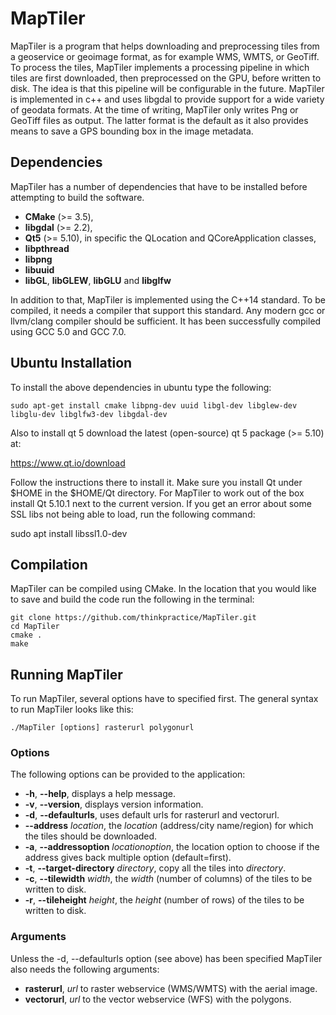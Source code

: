 MapTiler
========

MapTiler is a program that helps downloading and preprocessing tiles from a geoservice or geoimage format, as for example WMS, WMTS, or GeoTiff. To process the tiles, MapTiler implements a processing pipeline in which tiles are first downloaded, then preprocessed on the GPU, before written to disk. The idea is that this pipeline will be configurable in the future. MapTiler is implemented in c++ and uses libgdal to provide support for a wide variety of geodata formats. At the time of writing, MapTiler only writes Png or GeoTiff files as output. The latter format is the default as it also provides means to save a GPS bounding box in the image metadata.


## Dependencies

MapTiler has a number of dependencies that have to be installed before attempting to build the software.
* **CMake** (>= 3.5),
* **libgdal** (>= 2.2),
* **Qt5** (>= 5.10), in specific the QLocation and QCoreApplication classes,
* **libpthread**
* **libpng**
* **libuuid**
* **libGL**, **libGLEW**, **libGLU** and **libglfw**

In addition to that, MapTiler is implemented using the C++14 standard. To be compiled, it needs a compiler that support this standard. Any modern gcc or llvm/clang compiler should be sufficient. It has been successfully compiled using GCC 5.0 and GCC 7.0.

## Ubuntu Installation

To install the above dependencies in ubuntu type the following:

~~~~
sudo apt-get install cmake libpng-dev uuid libgl-dev libglew-dev libglu-dev libglfw3-dev libgdal-dev
~~~~

Also to install qt 5 download the latest (open-source) qt 5 package (>= 5.10) at:

https://www.qt.io/download

Follow the instructions there to install it. Make sure you install Qt under $HOME in the $HOME/Qt directory. For MapTiler to work out of the box install Qt 5.10.1 next to the current version. If you get an error about some SSL libs not being able to load, run the following command:

sudo apt install libssl1.0-dev

## Compilation

MapTiler can be compiled using CMake. In the location that you would like to save and build the code run the following in the terminal:

~~~~
git clone https://github.com/thinkpractice/MapTiler.git
cd MapTiler
cmake .
make
~~~~

## Running MapTiler

To run MapTiler, several options have to specified first. The general syntax to run MapTiler looks like this:

~~~~
./MapTiler [options] rasterurl polygonurl
~~~~

### Options

The following options can be provided to the application:
* **-h**, **--help**, displays a help message.
* **-v**, **--version**, displays version information.
* **-d**, **--defaulturls**, uses default urls for rasterurl and vectorurl.
* **--address** *location*, the *location* (address/city name/region) for which the tiles should be downloaded.
* **-a**, **--addressoption** *locationoption*, the location option to choose if the address gives back multiple option (default=first).
* **-t**, **--target-directory** *directory*, copy all the tiles into *directory*.
* **-c**, **--tilewidth** *width*, the *width* (number of columns) of the tiles to be written to disk.
* **-r**, **--tileheight** *height*, the *height* (number of rows) of the tiles to be written to disk.

### Arguments

Unless the -d, --defaulturls option (see above) has been specified MapTiler also needs the following arguments:
* **rasterurl**, *url* to raster webservice (WMS/WMTS) with the aerial image.
* **vectorurl**, *url* to the vector webservice (WFS) with the polygons.

